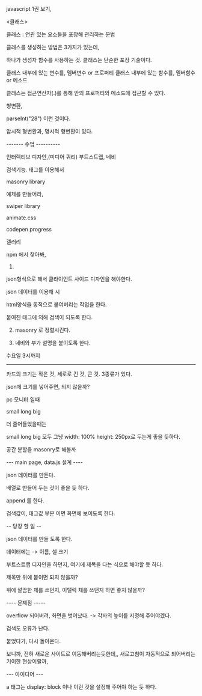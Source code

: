 javascript 1권 보기,


<클래스>

클래스 : 연관 있는 요소들을 포장해 관리하는 문법


클래스를 생성하는 방법은 3가지가 있는데,

하나가 생성자 함수를 사용하는 것. 클래스는 단순한 포장 기술이다.


클래스 내부에 있는 변수를, 멤버변수 or 프로퍼티
클래스 내부에 있는 함수를, 멤버함수 or 메소드

클래스는 접근연산자(.)를 통해 안의 프로퍼티와 메소드에 접근할 수 있다.


형변환,

parseInt("28")  이런 것이다.

암시적 형변환과, 명시적 형변환이 있다.










------- 수업 ----------

인터렉티브 디자인,(미디어 쿼리)
부트스트랩,
네비


검색기능. 태그를 이용해서


masonry library

예제를 만들어라,

swiper library

animate.css

codepen progress

갤러리

npm 에서 찾아봐,

1.

json형식으로 해서 클라이언트 사이드 디자인을 해야한다.

json 데이터를 이용해
시

html양식을 동적으로 붙여버리는 작업을 한다.


붙여진 태그에 의해 검색이 되도록 한다.

2. masonry 로 정렬시킨다.


3. 네비와 부가 설명을 붙이도록 한다.





수요일 3시까지











----------------

카드의 크기는 작은 것, 세로로 긴 것, 큰 것. 3종류가 있다.

json에 크기를 넣어주면, 되지 않을까?



pc 모니터 일때

small long big

더 줄어들었을때는

small long big 모두 그냥 width: 100% height: 250px로 두는게 좋을 듯하다.


공간 분할을 masonry로 해볼까





--- main page, data.js 설계 ----

json 데이터를 만든다.

배열로 만들어 두는 것이 좋을 듯 하다.

append 를 한다.


검색값이, 태그값 부분 이면 화면에 보이도록 한다.

-- 당장 할 일 --

json 데이터를 만들 도록 한다.

데이터에는 -> 이름, 셀 크기


부트스트랩 디자인을 하던지,
여기에 제목을 다는 식으로 해야할 듯 하다.

제목만 위에 붙이면 되지 않을까?

위에 깔끔한 체를 쓰던지, 이탤릭 체를 쓰던지 하면 좋지 않을까?


---- 문제점 -----

overflow 되어버려, 화면을 벗어났다.
-> 각자의 높이를 지정해 주어야겠다.


검색도 오류가 난다.

붙었다가, 다시 돌아온다.

보니까, 전혀 새로운 사이트로 이동해버리는듯한데,,
새로고침이 자동적으로 되어버리는 기이한 현상이랄까,



--- 아이디어 ---

a 태그는 display: block 이나 이런 것을 설정해 주어야 하는 듯 하다.















